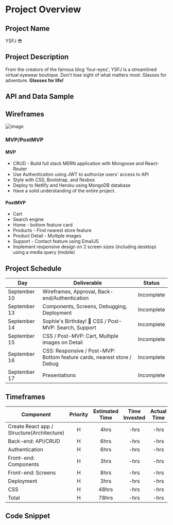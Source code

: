 # Project Overview

## Project Name

YSFJ 😎

## Project Description

From the creators of the famous blog 'four-eyes', YSFJ is a streamlined virtual eyewear boutique. Don't lose sight of what matters most. Glasses for adventure. **Glasses for life!** 

## API and Data Sample

## Wireframes
![image](https://user-images.githubusercontent.com/78275456/132880851-aa4ce9a4-a5a4-451c-b16c-8ee68de5b579.png)

### MVP/PostMVP

#### MVP 
- CRUD - Build full stack MERN application with Mongoose and React-Router
- Use Authentication using JWT to authorize users' access to API
- Style with CSS, Bootstrap, and flexbox
- Deploy to Netlify and Heroku using MongoDB database
- Have a solid understanding of the entire project. 

#### PostMVP  
- Cart
- Search engine
- Home - bottom feature card
- Products - Find nearest store feature
- Product Detail - Multiple images 
- Support - Contact feature using EmailJS
- Implement responsive design on 2 screen sizes (including desktop) using a media query (mobile)


## Project Schedule

|  Day | Deliverable | Status
|---|---| ---|
|September 10| Wireframes, Approval, Back-end/Authentication | Incomplete
|September 13| Components, Screens, Debugging, Deployment | Incomplete
|September 14| Sophie's Birthday! 🥳  CSS / Post-MVP: Search, Support | Incomplete
|September 15| CSS / Post-MVP: Cart, Multiple images on Detail | Incomplete
|September 16| CSS: Responsive / Post-MVP: Bottom feature cards, nearest store / Debug | Incomplete
|September 17| Presentations | Incomplete


## Timeframes

| Component | Priority | Estimated Time | Time Invested | Actual Time |
| --- | :---: |  :---: | :---: | :---: |
| Create React app / Structure(Architecture) | H | 4hrs| -hrs | -hrs |
| Back-end: API/CRUD | H | 6hrs| -hrs | -hrs |
| Authentication | H | 6hrs| -hrs | -hrs |
| Front-end: Components | H | 3hrs| -hrs | -hrs |
| Front-end: Screens | H | 8hrs| -hrs | -hrs |
| Deployment | H | 3hrs| -hrs | -hrs |
| CSS | H | 48hrs| -hrs | -hrs |
| Total | H | 78hrs| -hrs | -hrs |

## Code Snippet
